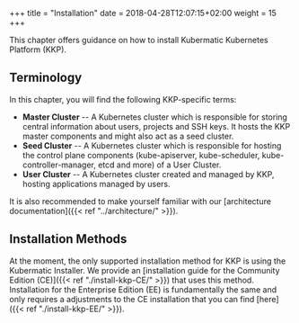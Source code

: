 +++
title = "Installation"
date = 2018-04-28T12:07:15+02:00
weight = 15
+++

This chapter offers guidance on how to install Kubermatic Kubernetes Platform (KKP).

## Terminology

In this chapter, you will find the following KKP-specific terms:

* **Master Cluster** -- A Kubernetes cluster which is responsible for storing central information about users, projects and SSH keys. It hosts the KKP master components and might also act as a seed cluster.
* **Seed Cluster** -- A Kubernetes cluster which is responsible for hosting the control plane components (kube-apiserver, kube-scheduler, kube-controller-manager, etcd and more) of a User Cluster.
* **User Cluster** -- A Kubernetes cluster created and managed by KKP, hosting applications managed by users.

It is also recommended to make yourself familiar with our [architecture documentation]({{< ref "../architecture/" >}}).

## Installation Methods

At the moment, the only supported installation method for KKP is using the Kubermatic Installer. We provide an [installation guide for the Community Edition (CE)]({{< ref "./install-kkp-CE/" >}}) that uses this method. Installation for the Enterprise Edition (EE) is fundamentally the same and only requires a adjustments to the CE installation that you can find [here]({{< ref "./install-kkp-EE/" >}}).
